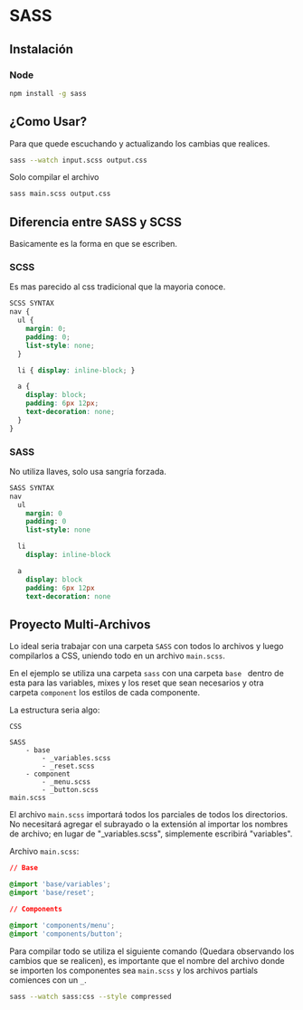 # SASS

## Instalación

### Node

```bash
npm install -g sass
```

## ¿Como Usar?

Para que quede escuchando y actualizando los cambias que realices.

```bash
sass --watch input.scss output.css
```

Solo compilar el archivo

```bash
sass main.scss output.css
```

## Diferencia entre SASS y SCSS

Basicamente es la forma en que se escriben.

### SCSS

Es mas parecido al css tradicional que la mayoria conoce.

```css
SCSS SYNTAX
nav {
  ul {
    margin: 0;
    padding: 0;
    list-style: none;
  }

  li { display: inline-block; }

  a {
    display: block;
    padding: 6px 12px;
    text-decoration: none;
  }
}
```

### SASS

No utiliza llaves, solo usa sangría forzada.

```SASS
SASS SYNTAX
nav
  ul
    margin: 0
    padding: 0
    list-style: none

  li
    display: inline-block

  a
    display: block
    padding: 6px 12px
    text-decoration: none

```

## Proyecto Multi-Archivos

Lo ideal seria trabajar con una carpeta `SASS` con todos lo archivos y luego compilarlos a CSS, uniendo todo en un archivo `main.scss`.

En el ejemplo se utiliza una carpeta `sass` con una carpeta `base ` dentro de esta para las variables, mixes y los reset que sean necesarios y otra carpeta `component` los estilos de cada componente.

La estructura seria algo:

```
CSS

SASS
	- base
		- _variables.scss
		- _reset.scss
	- component
		- _menu.scss
		- _button.scss
main.scss
```

El archivo `main.scss` importará todos los parciales de todos los directorios. No necesitará agregar el subrayado o la extensión al importar los nombres de archivo; en lugar de "_variables.scss", simplemente escribirá "variables".

Archivo `main.scss`:

```css
// Base

@import 'base/variables';
@import 'base/reset';

// Components

@import 'components/menu';
@import 'components/button';
```

Para compilar todo se utiliza el siguiente comando (Quedara observando los cambios que se realicen), es importante que el nombre del archivo donde se importen los componentes sea `main.scss` y los archivos partials comiences con un `_`.

```bash
sass --watch sass:css --style compressed
```

